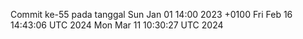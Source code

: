 Commit ke-55 pada tanggal Sun Jan 01 14:00 2023 +0100
Fri Feb 16 14:43:06 UTC 2024
Mon Mar 11 10:30:27 UTC 2024
